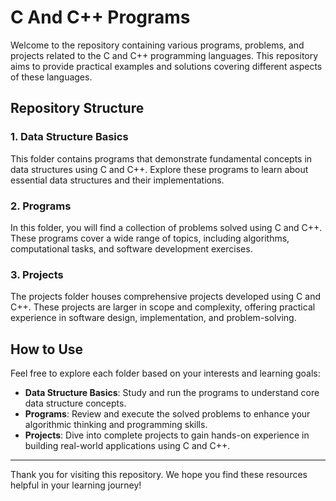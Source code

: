# C And C++ Programs

Welcome to the repository containing various programs, problems, and projects related to the C and C++ programming languages. This repository aims to provide practical examples and solutions covering different aspects of these languages.

## Repository Structure

### 1. Data Structure Basics
This folder contains programs that demonstrate fundamental concepts in data structures using C and C++. Explore these programs to learn about essential data structures and their implementations.

### 2. Programs
In this folder, you will find a collection of problems solved using C and C++. These programs cover a wide range of topics, including algorithms, computational tasks, and software development exercises.

### 3. Projects
The projects folder houses comprehensive projects developed using C and C++. These projects are larger in scope and complexity, offering practical experience in software design, implementation, and problem-solving.

## How to Use
Feel free to explore each folder based on your interests and learning goals:
- **Data Structure Basics**: Study and run the programs to understand core data structure concepts.
- **Programs**: Review and execute the solved problems to enhance your algorithmic thinking and programming skills.
- **Projects**: Dive into complete projects to gain hands-on experience in building real-world applications using C and C++.

---

Thank you for visiting this repository. We hope you find these resources helpful in your learning journey!
